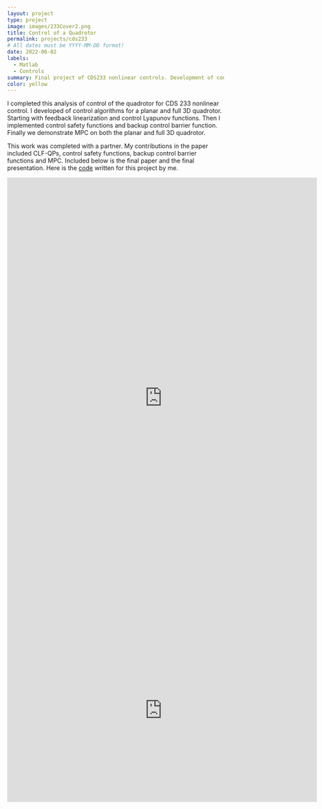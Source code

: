 ```yaml
---
layout: project
type: project
image: images/233Cover2.png
title: Control of a Quadrotor
permalink: projects/cds233
# All dates must be YYYY-MM-DD format!
date: 2022-06-02
labels:
  - Matlab
  - Controls
summary: Final project of CDS233 nonlinear controls. Development of control algorithms for a planar and full 3D qaudrotor. Starting with feedback linearzation and control Lyapunov functions. Then we implement control saftey functions and backup control barrier function. Finally we demonstrate MPC on both the planar and full 3D quadrotor.  
color: yellow
---
```


I completed this analysis of control of the quadrotor for CDS 233 nonlinear control. I developed of control algorithms for a planar and full 3D quadrotor. Starting with feedback linearization and control Lyapunov functions. Then I implemented control safety functions and backup control barrier function. Finally we demonstrate MPC on both the planar and full 3D quadrotor.

This work was completed with a partner. My contributions in the paper included CLF-QPs, control safety functions, backup control barrier functions and MPC. Included below is the final paper and the final presentation. Here is the [code](https://github.com/swannaiden/3dquad-mpc) written for this project by me. 

<iframe src="https://drive.google.com/file/d/1tbOYgxOFR-XkXxOGJcRBG8dR9OGS0rTU/preview" frameborder="0" width="720" height="1024"></iframe>

<br />

<iframe src="https://docs.google.com/presentation/d/e/2PACX-1vReV_KIG9DGx5-eb8qYgD6q3xpkLZHBonRKXnxjiPU5FEWbDW0a8c7KYxg3YXi74w/embed?start=false&loop=false&delayms=3000" frameborder="0" width="720" height="427" allowfullscreen="true" mozallowfullscreen="true" webkitallowfullscreen="true"></iframe>